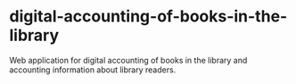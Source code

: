 # digital-accounting-of-books-in-the-library
Web application for digital accounting of books in the library and accounting information about library readers.

